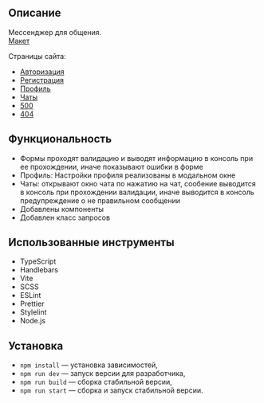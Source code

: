 ## Описание

Мессенджер для общения.
<br>
[Макет](https://www.figma.com/file/jF5fFFzgGOxQeB4CmKWTiE/Chat_external_link?node-id=0%3A1)

Страницы сайта:
- [Авторизация](https://zippy-naiad-0e9543.netlify.app/)
- [Регистрация](https://zippy-naiad-0e9543.netlify.app/sign-up/)
- [Профиль](https://zippy-naiad-0e9543.netlify.app/settings/)
- [Чаты](https://zippy-naiad-0e9543.netlify.app/messenger/)
- [500](https://zippy-naiad-0e9543.netlify.app/500/)
- [404](https://zippy-naiad-0e9543.netlify.app/404/)

## Функциональность

- Формы проходят валидацию и выводят информацию в консоль при ее прохождении, иначе показывают ошибки в форме
- Профиль: Настройки профиля реализованы в модальном окне
- Чаты: открывают окно чата по нажатию на чат, сообение выводится в консоль при прохождении валидации, иначе выводится в консоль предупреждение о не правильном сообщении
- Добавлены компоненты
- Добавлен класс запросов

## Использованные инструменты

- TypeScript
- Handlebars
- Vite
- SCSS
- ESLint
- Prettier
- Stylelint
- Node.js

## Установка

- `npm install` — установка зависимостей,
- `npm run dev` — запуск версии для разработчика,
- `npm run build` — сборка стабильной версии,
- `npm run start` — сборка и запуск стабильной версии.
